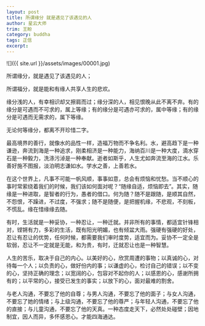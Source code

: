 ```yaml
---
layout: post
title: 所谓缘分 就是遇见了该遇见的人
author: 星云大师
trim: 王盼
category: buddha
tags: 正信
excerpt:
---
```


![]({{ site.url }}/assets/images/00001.jpg)

所谓缘分，就是遇见了该遇见的人；

所谓福分，就是能和有缘人共享人生的悲欢。

缘分浅的人，有幸相识却又擦肩而过；缘分深的人，相见恨晚从此不离不弃。有的缘分是可遇而不可求的，属上等缘；有的缘分是可遇亦可求的，属中等缘；有的缘分是可遇而无需求的，属下等缘。

无论何等缘分，都离不开珍惜二字。

最高境界的善行，就像水的品性一样，造福万物而不争名利。水，避高趋下是一种谦逊，奔流到海是一种追求，刚柔相济是一种能力，海纳百川是一种大度，滴水穿石是一种毅力，洗涤污淖是一种奉献。逝者如斯乎，人生尤如奔流至海的江水。乐善好施不图报，淡泊明志谦如水。学水之善，上善若水。

在这个世界上，凡事不可能一帆风顺，事事如意，总会有烦恼和忧愁。当不顺心的事时常萦绕着我们的时候，我们该如何面对呢？“随缘自适，烦恼即去”。其实，随缘是一种进取，是智者的行为，愚者的借口。何为随？随不是跟随，是顺其自然，不怨恨，不躁进，不过度，不强求；随不是随便，是把握机缘，不悲观，不刻板，不慌乱。缘在惜缘缘去随。

有时，生活就是一种妥协，一种忍让，一种迁就。并非所有的事情，都适宜针锋相对，铿锵有力，多彩的生活，既有阳光明媚，也有倾盆大雨。强硬有强硬的好处，忍让有忍让的优势，任何时候，都需要我们审时度势，适宜而为。妥协不一定全是软弱，忍让不一定就是无能，和为贵，有时，迁就忍让也是一种智慧。

人生的苦乐，取决于自己的内心。以美好的心，欣赏周遭的事物；以真诚的心，对待每一个人；以负责的心，做好份内的事；以谦虚的心，检讨自己的错误；以不变的心，坚持正确的理念；以宽阔的心，包容对不起你的人；以感恩的心，感谢所拥有的；以平常的心，接受已发生的事实；以放下的心，面对最难的割舍。

与老人沟通，不要忘了他的自尊；与男人沟通，不要忘了他的面子；与女人沟通，不要忘了她的情绪；与上级沟通，不要忘了他的尊严；与年轻人沟通，不要忘了他的直接；与儿童沟通，不要忘了他的天真。一种态度走天下，必然处处碰壁；因地制宜，因人而异，多怀感恩心。才能四海通达。
